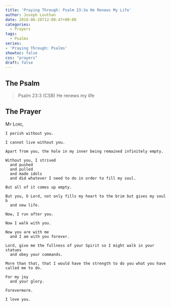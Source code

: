 ```yaml
---
title: 'Praying Through: Psalm 23:3a He Renews My Life'
author: Joseph Louthan
date: 2018-06-26T12:00:47+00:00
categories:
  - Prayers
tags:
  - Psalms
series:
- 'Praying Through: Psalms'
showtoc: false
css: "prayers"
draft: false
---
```

## The Psalm

>Psalm 23:3 (CSB) He renews my life

## The Prayer

<div style='font-variant: small-caps;'>
My Lord,
</div>

```text
I perish without you.

I cannot live without you.

Apart from you, the hole in my inner being remained infinitely empty.

Without you, I strived
  and pushed
  and pulled
  and made idols
  and did whatever I need to do in order to fill my soul.

But all of it comes up empty.

But you, O Lord, not only fills my heart to the brim but gives my soul b
  and new life.

Now, I run after you.

Now I walk with you.

Now you are with me
  and I am with you forever.

Lord, give me the fullness of your Spirit so I might walk in your statues
  and obey your commands.

More than that, that I would have the strength to do you what you have called me to do.

For my joy
  and your glory.

Forevermore.

I love you.
```
